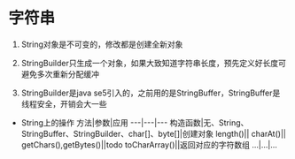 # 字符串

1. String对象是不可变的，修改都是创建全新对象

2. StringBuilder只生成一个对象，如果大致知道字符串长度，预先定义好长度可避免多次重新分配缓冲

3. StringBuilder是java se5引入的，之前用的是StringBuffer，StringBuffer是线程安全，开销会大一些

- String上的操作
方法|参数|应用
---|---|---
构造函数|无、String、StringBuffer、StringBuilder、char[]、byte[]|创建对象
length()||
charAt()||
getChars(),getBytes()||todo
toCharArray()||返回对应的字符数组
...|...|...

